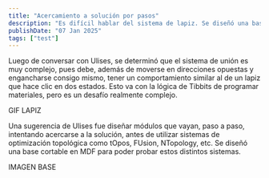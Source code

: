 ```yaml
---
title: "Acercamiento a solución por pasos"
description: "Es difícil hablar del sistema de lapiz. Se diseñó una base para soportar as distintas muestras de vóxel."
publishDate: "07 Jan 2025"
tags: ["test"]
---
```


Luego de conversar con Ulises, se determinó que el sistema de unión es muy complejo, pues debe, además de moverse en direcciones opuestas y engancharse consigo mismo, tener un comportamiento similar al de un lapiz que hace clic en dos estados. Esto va con la lógica de Tibbits de programar materiales, pero es un desafío realmente complejo.

GIF LAPIZ

Una sugerencia de Ulises fue diseñar módulos que vayan, paso a paso, intentando acercarse a la solución, antes de utilizar sistemas de optimización topológica como tOpos, FUsion, NTopology, etc. Se diseñó una base cortable en MDF para poder probar estos distintos sistemas. 

IMAGEN BASE